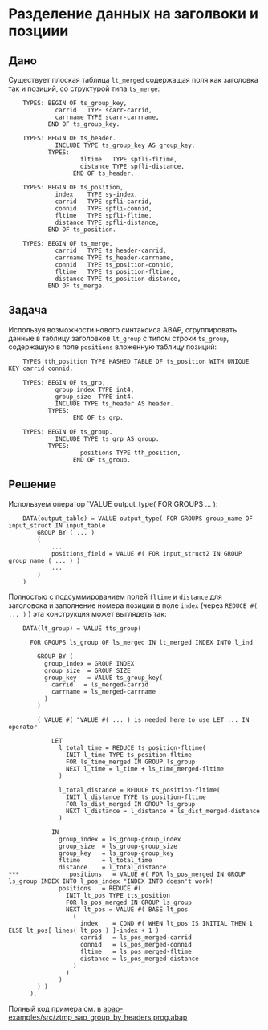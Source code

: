 # Разделение данных на заголвоки и позциии

## Дано

Существует плоская таблица `lt_merged` содержащая поля как заголовка так и позиций, со структурой типа `ts_merge`:

```abap
    TYPES: BEGIN OF ts_group_key,
             carrid   TYPE scarr-carrid,
             carrname TYPE scarr-carrname,
           END OF ts_group_key.

    TYPES: BEGIN OF ts_header.
             INCLUDE TYPE ts_group_key AS group_key.
           TYPES:
                    fltime   TYPE spfli-fltime,
                    distance TYPE spfli-distance,
                  END OF ts_header.

    TYPES: BEGIN OF ts_position,
             index    TYPE sy-index,
             carrid   TYPE spfli-carrid,
             connid   TYPE spfli-connid,
             fltime   TYPE spfli-fltime,
             distance TYPE spfli-distance,
           END OF ts_position.

    TYPES: BEGIN OF ts_merge,
             carrid   TYPE ts_header-carrid,
             carrname TYPE ts_header-carrname,
             connid   TYPE ts_position-connid,
             fltime   TYPE ts_position-fltime,
             distance TYPE ts_position-distance,
           END OF ts_merge.
```

## Задача

Используя возможности нового синтаксиса ABAP, cгруппировать данные в таблицу заголовков `lt_group` с типом строки `ts_group`, содержашую в поле `positions` вложенную таблицу позиций:

```abap
    TYPES tth_position TYPE HASHED TABLE OF ts_position WITH UNIQUE KEY carrid connid.

    TYPES: BEGIN OF ts_grp,
             group_index TYPE int4,
             group_size  TYPE int4.
             INCLUDE TYPE ts_header AS header.
           TYPES:
                  END OF ts_grp.

    TYPES: BEGIN OF ts_group.
             INCLUDE TYPE ts_grp AS group.
           TYPES:
                    positions TYPE tth_position,
                  END OF ts_group.
```

## Решение

Используем оператор `VALUE output_type( FOR GROUPS ... ):

```abap
    DATA(output_table) = VALUE output_type( FOR GROUPS group_name OF input_struct IN input_table 
        GROUP BY ( ... )  
        (
            ...
            positions_field = VALUE #( FOR input_struct2 IN GROUP group_name ( ... ) ) 
            ...
        ) 
    )
```

Полностью с подсуммированием полей `fltime` и `distance` для заголовока и заполнение номера позиции в поле `index` (через `REDUCE #( ... )` ) эта конструкция может выглядеть так:

```abap
    DATA(lt_group) = VALUE tts_group(

      FOR GROUPS ls_group OF ls_merged IN lt_merged INDEX INTO l_ind

        GROUP BY (
          group_index = GROUP INDEX
          group_size  = GROUP SIZE
          group_key   = VALUE ts_group_key(
            carrid   = ls_merged-carrid
            carrname = ls_merged-carrname
          )
        )

        ( VALUE #( "VALUE #( ... ) is needed here to use LET ... IN operator

            LET
              l_total_time = REDUCE ts_position-fltime(
                INIT l_time TYPE ts_position-fltime
                FOR ls_time_merged IN GROUP ls_group
                NEXT l_time = l_time + ls_time_merged-fltime
              )

              l_total_distance = REDUCE ts_position-fltime(
                INIT l_distance TYPE ts_position-fltime
                FOR ls_dist_merged IN GROUP ls_group
                NEXT l_distance = l_distance + ls_dist_merged-distance
              )

            IN
              group_index = ls_group-group_index
              group_size  = ls_group-group_size
              group_key   = ls_group-group_key
              fltime      = l_total_time
              distance    = l_total_distance
***              positions   = VALUE #( FOR ls_pos_merged IN GROUP ls_group INDEX INTO l_pos_index "INDEX INTO doesn't work!
              positions   = REDUCE #(
                INIT lt_pos TYPE tts_position
                FOR ls_pos_merged IN GROUP ls_group
                NEXT lt_pos = VALUE #( BASE lt_pos
                  (
                    index    = COND #( WHEN lt_pos IS INITIAL THEN 1 ELSE lt_pos[ lines( lt_pos ) ]-index + 1 )
                    carrid   = ls_pos_merged-carrid
                    connid   = ls_pos_merged-connid
                    fltime   = ls_pos_merged-fltime
                    distance = ls_pos_merged-distance
                  )
                )
              )
        ) )
      ).
```

Полный код примера см. в [abap-examples/src/ztmp_sao_group_by_headers.prog.abap](https://github.com/arte0s/abap-examples/blob/main/src/ztmp_sao_group_by_headers.prog.abap)
